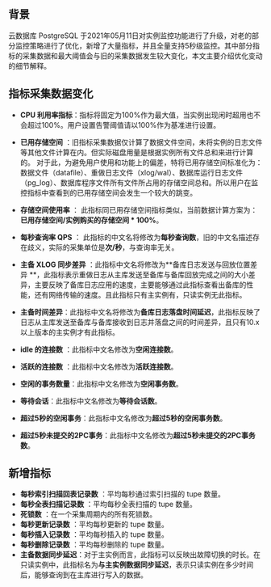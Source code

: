 ## 背景
云数据库 PostgreSQL 于2021年05月11日对实例监控功能进行了升级，对老的部分监控策略进行了优化，新增了大量指标，并且全量支持5秒级监控。其中部分指标的采集数据和最大阈值会与旧的采集数据发生较大变化，本文主要介绍优化变动的细节解释。

## 指标采集数据变化
- **CPU 利用率指标**：指标将固定为100%作为最大值，当实例出现闲时超用也不会超过100%。用户设置告警阈值请以100%作为基准进行设置。

- **已用存储空间** ：旧指标采集数据仅计算了数据文件空间，未将实例的日志文件等其他文件计算在内。但实际磁盘用量是根据实例所有文件总和来进行计算的。
对于此，为避免用户使用和功能上的偏差，特将已用存储空间标准化为：数据文件（datafile）、重做日志文件（xlog/wal）、数据库运行日志文件（pg_log）、数据库程序文件所有文件所占用的存储空间总和。所以用户在监控指标中查看到的已用存储空间会发生一个较大的跳变。

- **存储空间使用率** ： 此指标同已用存储空间指标类似，当前数据计算方案为：**已用存储空间/实例购买的存储空间 * 100%**。

- **每秒查询率 QPS** ： 此指标的中文名将修改为**每秒查询数**，旧的中文名描述存在歧义，实际的采集单位是**次/秒**，与查询率无关。

- **主备 XLOG 同步差异** ：此指标中文名将修改为**备库日志发送与回放位置差异	**，此指标表示重做日志从主库发送至备库与备库回放完成之间的大小差异，主要反映了备库日志应用的速度，主要能够通过此指标查看出备库的性能，还有网络传输的速度。且此指标只有主实例有，只读实例无此指标。

- **主备时间差异**：此指标中文名将修改为**备库日志落盘时间延迟**，此指标反映了日志从主库发送至备库与备库接收到日志并落盘之间的时间差异，且只有10.x以上版本的主实例才有此指标。

- **idle 的连接数** ：此指标中文名修改为**空闲连接数**。

- **活跃的连接数** ：此指标中文名修改为**活跃连接数**。

- **空闲的事务数量**：此指标中文名修改为**空闲事务数**。

- **等待会话**：此指标中文名修改为**等待会话数**。

- **超过5秒的空闲事务**：此指标中文名修改为**超过5秒的空闲事务数**。

- **超过5秒未提交的2PC事务**：此指标中文名修改为**超过5秒未提交的2PC事务数**。

## 新增指标
- **每秒索引扫描回表记录数** ：平均每秒通过索引扫描的 tupe 数量。	
- **每秒全表扫描记录数** ：平均每秒全表扫描的 tupe 数量。	
- **死锁数** ：在一个采集周期内的所有死锁数。		
- **每秒更新记录数** ：平均每秒更新的 tupe 数量。	
- **每秒插入记录数** ：平均每秒插入的 tupe 数量。
- **每秒删除记录数** ：平均每秒删除的 tupe 数量。	
- **主备数据同步延迟**：对于主实例而言，此指标可以反映出故障切换的时长。在只读实例中，此指标名为**与主实例数据同步延迟**，表示只读实例在多少时间后，能够查询到在主库进行写入的数据。

